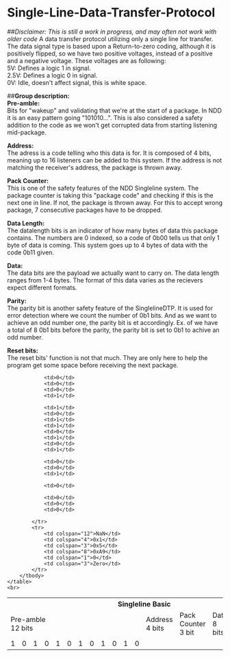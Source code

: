 # Single-Line-Data-Transfer-Protocol
##*Disclaimer: This is still a work in progress, and may often not work with older code*
A data transfer protocol utilizing only a single line for transfer. The data signal type is based upon a Return-to-zero coding, although it is positively flipped, so we have two positive voltages, instead of a positive and a negative voltage. These voltages are as following:  
5V: Defines a logic 1 in signal.  
2.5V: Defines a logic 0 in signal.  
0V: Idle, doesn't affect signal, this is white space.  

##<b>Group description:</b>  
<b>Pre-amble:</b>  
Bits for "wakeup" and validating that we're at the start of a package. In NDD it is an easy pattern going "101010...". This is also considered a safety addition to the code as we won't get corrupted data from starting listening mid-package.

<b>Address:</b>  
The adress is a code telling who this data is for. It is composed of 4 bits, meaning up to 16 listeners can be added to this system. If the address is not matching the receiver's address, the package is thrown away.

<b>Pack Counter:</b>  
This is one of the safety features of the NDD Singleline system. The package counter is taking this "package code" and checking if this is the next one in line. If not, the package is thrown away. For this to accept wrong package, 7 consecutive packages have to be dropped.

<b>Data Length:</b>  
The datalength bits is an indicator of how many bytes of data this package contains. The numbers are 0 indexed, so a code of 0b00 tells us that only 1 byte of data is coming. This system goes up to 4 bytes of data with the code 0b11 given.

<b>Data:</b>  
The data bits are the payload we actually want to carry on. The data length ranges from 1-4 bytes. The format of this data varies as the recievers expect different formats.

<b>Parity:</b>  
The parity bit is another safety feature of the SinglelineDTP. It is used for error detection where we count the number of 0b1 bits. And as we want to achieve an odd number one, the parity bit is et accordingly. Ex. of we have a total of 8 0b1 bits before the parity, the parity bit is set to 0b1 to achive an odd number.

<b>Reset bits:</b>  
The reset bits' function is not that much. They are only here to help the program get some space before receiving the next package.


<table>
		<tbody>
			<tr>
				<th colspan="31"><b>Singleline Basic</b></th>
			</tr>
			<tr>
				<td colspan="12">Pre-amble <br> 12 bits</td>
				<td colspan="4">Address<br>4 bits</td>
				<td colspan="3">Pack Counter<br> 3 bit</td>
				<td colspan="8">Data<br>8 bits</td>
				<td colspan="1">Parity<br>1 bit</td>
				<td colspan="3">Reset <br> 3 bits (0)</td>
			</tr>
			<tr>
				<td>1</td>
				<td>0</td>
				<td>1</td>
				<td>0</td>
				<td>1</td>
				<td>0</td>
				<td>1</td>
				<td>0</td>
				<td>1</td>
				<td>0</td>
				<td>1</td>
				<td>0</td>

				<td>0</td>
				<td>0</td>
				<td>0</td>
 				<td>1</td>

				<td>1</td>
				<td>0</td>
 				<td>1</td>
				<td>1</td>
				<td>0</td>
 				<td>1</td>
				<td>0</td>
				<td>1</td>

 				<td>0</td>
 				<td>0</td>
 				<td>1</td>

 				<td>0</td>

 				<td>0</td>
 				<td>0</td>
 				<td>0</td>

			</tr>
			<tr>
				<td colspan="12">NaN</td>
				<td colspan="4">0x1</td>
				<td colspan="3">0x5</td>
				<td colspan="8">0xA9</td>
				<td colspan="1">0</td>
				<td colspan="3">Zero</td>
			</tr>
		</tbody> 
	</table>
	<br>  
